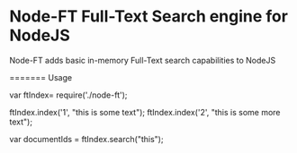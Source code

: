 Node-FT Full-Text Search engine for NodeJS
=======

Node-FT adds basic in-memory Full-Text search capabilities to NodeJS

=======
Usage

var ftIndex= require('./node-ft');

ftIndex.index('1', "this is some text");
ftIndex.index('2', "this is some more text");

var documentIds = ftIndex.search("this");

